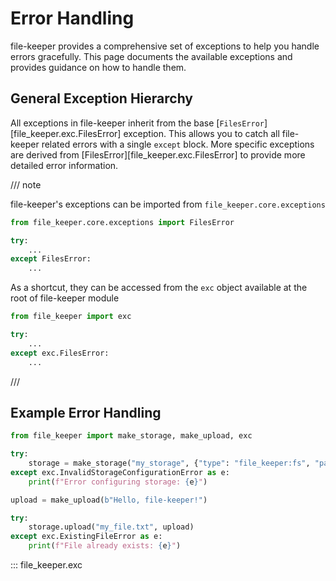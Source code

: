 # Error Handling

file-keeper provides a comprehensive set of exceptions to help you handle
errors gracefully. This page documents the available exceptions and provides
guidance on how to handle them.

## General Exception Hierarchy

All exceptions in file-keeper inherit from the base
[`FilesError`][file_keeper.exc.FilesError] exception.  This allows you to catch
all file-keeper related errors with a single `except` block.  More specific
exceptions are derived from [FilesError][file_keeper.exc.FilesError] to
provide more detailed error information.


/// note

file-keeper's exceptions can be imported from `file_keeper.core.exceptions`

```py
from file_keeper.core.exceptions import FilesError

try:
    ...
except FilesError:
    ...
```

As a shortcut, they can be accessed from the `exc` object available at the root
of file-keeper module

```py
from file_keeper import exc

try:
    ...
except exc.FilesError:
    ...

```

///

## Example Error Handling

```python
from file_keeper import make_storage, make_upload, exc

try:
    storage = make_storage("my_storage", {"type": "file_keeper:fs", "path": "/nonexistent/path"})
except exc.InvalidStorageConfigurationError as e:
    print(f"Error configuring storage: {e}")

upload = make_upload(b"Hello, file-keeper!")

try:
    storage.upload("my_file.txt", upload)
except exc.ExistingFileError as e:
    print(f"File already exists: {e}")

```

::: file_keeper.exc
